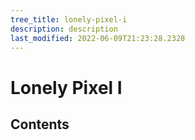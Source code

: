 ```yaml
---
tree_title: lonely-pixel-i
description: description
last_modified: 2022-06-09T21:23:28.2328
---
```


# Lonely Pixel I

## Contents
